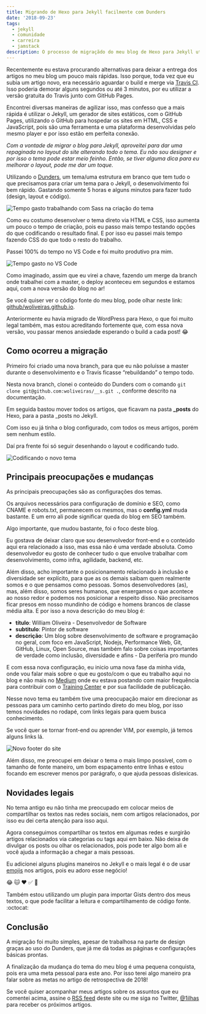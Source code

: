 ```yaml
---
title: Migrando de Hexo para Jekyll facilmente com Dunders
date: '2018-09-23'
tags:
  - jekyll
  - comunidade
  - carreira
  - jamstack
description: O processo de migraçãdo do meu blog de Hexo para Jekyll utilizando o Jekyll Template Dunders
---
```

Recentemente eu estava procurando alternativas para deixar a entrega dos artigos no meu blog um pouco mais rápidas. Isso porque, toda vez que eu subia um artigo novo, era necessário aguardar o build e merge via [Travis CI](/posts/postando-no-blog-estático-direto-pelo-github-com-hexo-e-travis-ci/). Isso poderia demorar alguns segundos ou até 3 minutos, por eu utilizar a versão gratuita do Travis junto com GitHub Pages.

Encontrei diversas maneiras de agilizar isso, mas confesso que a mais rápida é utilizar o Jekyll, um gerador de sites estáticos, com o GitHub Pages, utilizando o GitHub para hospedar os sites em HTML, CSS e JavaScript, pois são uma ferramenta e uma plataforma desenvolvidas pelo mesmo player e por isso estão em perfeita conexão.

*Com a vontade de migrar o blog para Jekyll, aproveitei para dar uma repaginada no layout do site alterando todo o tema. Eu não sou designer e por isso o tema pode estar meio feinho. Então, se tiver alguma dica para eu melhorar o layout, pode me dar um toque.*

Utilizando o [Dunders](https://github.com/woliveiras/__s), um tema/uma estrutura em branco que tem tudo o que precisamos para criar um tema para o Jekyll, o desenvolvimento foi bem rápido. Gastando somente 5 horas e alguns minutos para fazer tudo (design, layout e código).

![Tempo gasto trabalhando com Sass na criação do tema]({{site.postsImagesPath}}tempo-gasto-em-sass.png)

Como eu costumo desenvolver o tema direto via HTML e CSS, isso aumenta um pouco o tempo de criação, pois eu passo mais tempo testando opções do que codificando o resultado final. E por isso eu passei mais tempo fazendo CSS do que todo o resto do trabalho.

Passei 100% do tempo no VS Code e foi muito produtivo pra mim.

![Tempo gasto no VS Code]({{site.postsImagesPath}}tempo-gasto-no-vscode.png)

Como imaginado, assim que eu virei a chave, fazendo um merge da branch onde trabalhei com a master, o deploy aconteceu em segundos e estamos aqui, com a nova versão do blog no ar!

Se você quiser ver o código fonte do meu blog, pode olhar neste link: [github/woliveiras.github.io](https://github.com/woliveiras/woliveiras.github.io).

Anteriormente eu havia migrado de WordPress para Hexo, o que foi muito legal também, mas estou acreditando fortemente que, com essa nova versão, vou passar menos ansiedade esperando o build a cada post! :joy:

## Como ocorreu a migração

Primeiro foi criado uma nova branch, para que eu não poluísse a master durante o desenvolvimento e o Travis ficasse “rebuildando” o tempo todo.

Nesta nova branch, clonei o conteúdo do Dunders com o comando `git clone git@github.com:woliveiras/__s.git .`, conforme descrito na documentação.

Em seguida bastou mover todos os artigos, que ficavam na pasta **_posts** do Hexo, para a pasta _posts no Jekyll.

Com isso eu já tinha o blog configurado, com todos os meus artigos, porém sem nenhum estilo.

Daí pra frente foi só seguir desenhando o layout e codificando tudo.

![Codificando o novo tema]({{site.postsImagesPath}}codando-o-novo-tema.png)

## Principais preocupações e mudanças

As principais preocupações são as configurações dos temas.

Os arquivos necessários para configuração de domínio e SEO, como CNAME e robots.txt, permanecem os mesmos, mas o **config.yml** muda bastante. E um erro ali pode significar queda do blog em SEO também.

Algo importante, que mudou bastante, foi o foco deste blog.

Eu gostava de deixar claro que sou desenvolvedor front-end e o conteúdo aqui era relacionado a isso, mas essa não é uma verdade absoluta. Como desenvolvedor eu gosto de conhecer tudo o que envolve trabalhar com desenvolvimento, como infra, agilidade, backend, etc.

Além disso, acho importante o posicionamento relacionado à inclusão e diversidade ser explícito, para que as os demais saibam quem realmente somos e o que pensamos como pessoas. Somos desenvolvedores (as), mas, além disso, somos seres humanos, que enxergamos o que acontece ao nosso redor e podemos nos posicionar a respeito disso. Não precisamos ficar presos em nosso mundinho de código e homens brancos de classe média alta. E por isso a nova descrição do meu blog é:

- **título**: William Oliveira - Desenvolvedor de Software
- **subtitulo**: Pintor de software
- **descrição**: Um blog sobre desenvolvimento de software e programação no geral, com foco em JavaScript, Nodejs, Performance Web, Git, GitHub, Linux, Open Source, mas também falo sobre coisas importantes de verdade como inclusão, diversidade e afins - Da periferia pro mundo

E com essa nova configuração, eu inicio uma nova fase da minha vida, onde vou falar mais sobre o que eu gosto/com o que eu trabalho aqui no blog e não mais no [Medium](https://medium.com/@woliveiras) onde eu estava postando com maior frequência para contribuir com o [Training Center](https://trainingcenter.io/) e por sua facilidade de publicação.

Nesse novo tema eu também tive uma preocupação maior em direcionar as pessoas para um caminho certo partindo direto do meu blog, por isso temos novidades no rodapé, com links legais para quem busca conhecimento.

Se você quer se tornar front-end ou aprender VIM, por exemplo, já temos alguns links lá.

![Novo footer do site]({{site.postsImagesPath}}footer-do-site.png)

Além disso, me preocupei em deixar o tema o mais limpo possível, com o tamanho de fonte maneiro, um bom espaçamento entre linhas e estou focando em escrever menos por parágrafo, o que ajuda pessoas dislexicas.



## Novidades legais

No tema antigo eu não tinha me preocupado em colocar meios de compartilhar os textos nas redes sociais, nem com artigos relacionados, por isso eu dei certa atenção para isso aqui.

Agora conseguimos compartilhar os textos em algumas redes e surgirão artigos relacionados via categorias ou tags aqui em baixo. Não deixa de divulgar os posts ou olhar os relacionados, pois pode ter algo bom ali e você ajuda a informação a chegar a mais pessoas.

Eu adicionei alguns plugins maneiros no Jekyll e o mais legal é o de usar [emojis](https://en.wikipedia.org/wiki/Emoji) nos artigos, pois eu adoro esse negócio!

:joy: :cat: :heart: :white_check_mark: :dog:

Também estou utilizando um plugin para importar Gists dentro dos meus textos, o que pode facilitar a leitura e compartilhamento de código fonte. :octocat:

## Conclusão

A migração foi muito simples, apesar de trabalhosa na parte de design graças ao uso do Dunders, que já me dá todas as páginas e configurações básicas prontas.

A finalização da mudança do tema do meu blog é uma pequena conquista, pois era uma meta pessoal para este ano. Por isso terei algo maneiro pra falar sobre as metas no artigo de retrospectiva de 2018!

Se você quiser acompanhar meus artigos sobre os assuntos que eu comentei acima, assine o [RSS feed](/atom.xml) deste site ou me siga no Twitter, [@1ilhas](https://twitter.com/1ilhas) para receber os próximos artigos.
